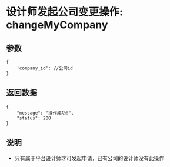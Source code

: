 # 设计师发起公司变更操作: changeMyCompany

## 参数

    {
        'company_id': //公司id
    }  

## 返回数据
  
    {
        "message": "操作成功!",
        "status": 200
    }

## 说明
  
- 只有属于平台设计师才可发起申请，已有公司的设计师没有此操作